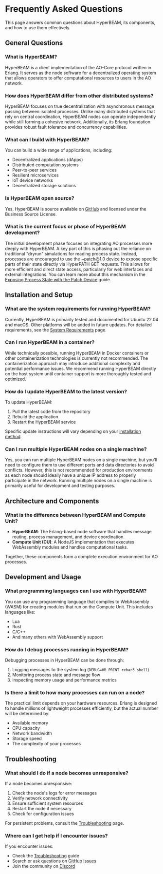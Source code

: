 # Frequently Asked Questions

This page answers common questions about HyperBEAM, its components, and how to use them effectively.

## General Questions

### What is HyperBEAM?

HyperBEAM is a client implementation of the AO-Core protocol written in Erlang. It serves as the node software for a decentralized operating system that allows operators to offer computational resources to users in the AO network.

### How does HyperBEAM differ from other distributed systems?

HyperBEAM focuses on true decentralization with asynchronous message passing between isolated processes. Unlike many distributed systems that rely on central coordination, HyperBEAM nodes can operate independently while still forming a cohesive network. Additionally, its Erlang foundation provides robust fault tolerance and concurrency capabilities.

### What can I build with HyperBEAM?

You can build a wide range of applications, including:

- Decentralized applications (dApps)
- Distributed computation systems
- Peer-to-peer services
- Resilient microservices
- IoT device networks
- Decentralized storage solutions

### Is HyperBEAM open source?

Yes, HyperBEAM is source available on [GitHub](https://github.com/permaweb/HyperBEAM) and licensed under the Business Source License.

### What is the current focus or phase of HyperBEAM development?

The initial development phase focuses on integrating AO processes more deeply with HyperBEAM. A key part of this is phasing out the reliance on traditional "dryrun" simulations for reading process state. Instead, processes are encouraged to use the [~patch@1.0 device](../../resources/source-code/dev_patch.md) to expose specific parts of their state directly via HyperPATH GET requests. This allows for more efficient and direct state access, particularly for web interfaces and external integrations. You can learn more about this mechanism in the [Exposing Process State with the Patch Device](../../build/migrating-from-legacynet.md#exposing-process-state-with-the-patch-device) guide.

## Installation and Setup

### What are the system requirements for running HyperBEAM?

Currently, HyperBEAM is primarily tested and documented for Ubuntu 22.04 and macOS. Other platforms will be added in future updates. For detailed requirements, see the [System Requirements](../../run/configuring-your-machine.md) page.

### Can I run HyperBEAM in a container?

While technically possible, running HyperBEAM in Docker containers or other containerization technologies is currently not recommended. The containerization approach may introduce additional complexity and potential performance issues. We recommend running HyperBEAM directly on the host system until container support is more thoroughly tested and optimized.

### How do I update HyperBEAM to the latest version?

To update HyperBEAM:

1. Pull the latest code from the repository
2. Rebuild the application
3. Restart the HyperBEAM service

Specific update instructions will vary depending on your [installation method](../../run/running-a-hyperbeam-node.md).

### Can I run multiple HyperBEAM nodes on a single machine?

Yes, you can run multiple HyperBEAM nodes on a single machine, but you'll need to configure them to use different ports and data directories to avoid conflicts. However, this is not recommended for production environments as each node should ideally have a unique IP address to properly participate in the network. Running multiple nodes on a single machine is primarily useful for development and testing purposes.

## Architecture and Components

### What is the difference between HyperBEAM and Compute Unit?

- **HyperBEAM**: The Erlang-based node software that handles message routing, process management, and device coordination.
- **Compute Unit (CU)**: A NodeJS implementation that executes WebAssembly modules and handles computational tasks.

Together, these components form a complete execution environment for AO processes.

## Development and Usage

### What programming languages can I use with HyperBEAM?

You can use any programming language that compiles to WebAssembly (WASM) for creating modules that run on the Compute Unit. This includes languages like:

- Lua
- Rust
- C/C++
- And many others with WebAssembly support

### How do I debug processes running in HyperBEAM?

Debugging processes in HyperBEAM can be done through:

1. Logging messages to the system log (`DEBUG=HB_PRINT rebar3 shell`)
2. Monitoring process state and message flow
3. Inspecting memory usage and performance metrics

### Is there a limit to how many processes can run on a node?

The practical limit depends on your hardware resources. Erlang is designed to handle millions of lightweight processes efficiently, but the actual number will be determined by:

- Available memory
- CPU capacity
- Network bandwidth
- Storage speed
- The complexity of your processes


## Troubleshooting

### What should I do if a node becomes unresponsive?

If a node becomes unresponsive:

1. Check the node's logs for error messages
2. Verify network connectivity
3. Ensure sufficient system resources
4. Restart the node if necessary
5. Check for configuration issues

For persistent problems, consult the [Troubleshooting](troubleshooting.md) page.

### Where can I get help if I encounter issues?

If you encounter issues:

- Check the [Troubleshooting](troubleshooting.md) guide
- Search or ask questions on [GitHub Issues](https://github.com/permaweb/HyperBEAM/issues)
- Join the community on [Discord](https://discord.gg/V3yjzrBxPM)